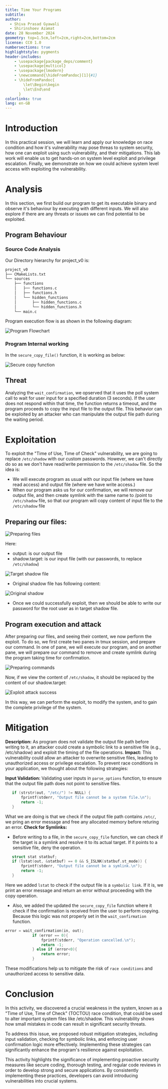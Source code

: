 ```yaml
---
title: Time Your Programs
subtitle:
author: 
  - Shiva Prasad Gyawali
  - Shirinshoev Azamat
date: 28 November 2024
geometry: top=1.5cm,left=2cm,right=2cm,bottom=2cm
license: CC0 1.0
numbersections: true
highlightstyle: pygments
header-includes:
    - \usepackage{package_deps/comment}
    - \usepackage{multicol}
    - \usepackage{lmodern}
    - \newcommand{\hideFromPandoc}[1]{#1}
    - \hideFromPandoc{
        \let\Begin\begin
        \let\End\end
      }
colorlinks: true
lang: en-GB
---
```



# Introduction
In this practical session, we will learn and apply our knowledge on race condition and how it's vulnerability may pose threas to system security, how one can exploit using such vulnerability, and their mitigations. This lab work will enable us to get hands-on on system level exploit and privilege escalation. Finally, we demonstrate on how we could achieve system level access with exploiting the vulnerability.

# Analysis
In this section, we first build our program to get its executable binary and observe it's behaviour by executing with different inputs. We will also explore if there are any threats or issues we can find potential to be exploited.

## Program Behaviour 
### Source Code Analysis
Our Directory hierarchy for project_v0 is:
```bash
project_v0
├── CMakeLists.txt
└── sources
    ├── functions
    │   ├── functions.c
    │   ├── functions.h
    │   └── hidden_functions
    │       ├── hidden_functions.c
    │       └── hidden_functions.h
    └── main.c
```
Program execution flow is as shown in the following diagram:

![Program Flowchart](./images/flowchart.png)

### Program Internal working
In the `secure_copy_file()` function, it is working as below:

![Secure copy function](./images/secure_copy.png)


## Threat
Analyzing the `wait_confirmation`, we opserved that it uses the poll system call to wait for user input for a specified duration (3 seconds). If the user does not respond within that time, the function returns a timeout, and the program proceeds to copy the input file to the output file. This behavior can be exploited by an attacker who can manipulate the output file path during the waiting period.

# Exploitation
To exploit the "Time of Use, Time of Check" vulnerability, we are going to replace `/etc/shadow` with our custom passwords. However, we can't directly do so as we don't have read/write permission to the `/etc/shadow` file. So the idea is:

- We will execute program as usual with our input file (where we have read access) and output file (where we have write access.)
- When our program asks us for our confirmation, we will remove our output file, and then create symlink with the same name to /point to `/etc/shadow` file, so that our program will copy content of input file to the `/etc/shadow` file

## Preparing our files:

![Preparing files](./images/preparing_files.png)

Here:

  - output: is our output file
  - shadow.target: is our input file (with our passwords, to replace `/etc/shadow`)
  
  ![Target shadow file](./images/shadow-target.png)
  - Original shadow file has following content:
  
  ![Original shadow](./images/original_shadow_file.png)

  - Once we could successfully exploit, then we should be able to write our password for the root user as in target shadow file.




## Program execution and attack
After preparing our files, and seeing their content, we now perform the exploit. To do so, we first create two panes in tmux session, and prepare our command. In one of pane, we will execute our program, and on another pane, we will prepare our command to remove and create symlink during the program taking time for confirmation.

![Preparing commands](./images/execution-attack.png)

Now, if we view the content of `/etc/shadow`, it should be replaced by the content of our shadow.target:

![Exploit attack success](./images/exploit-success.png)

In this way, we can perform the exploit, to modify the system, and to gain the complete privilege of the system.


# Mitigation
**Description:** As program does not validate the output file path before writing to it, an attacker could create a symbolic link to a sensitive file (e.g., /etc/shadow) and exploit the timing of the file operations.
**Impact:**
This vulnerability could allow an attacker to overwrite sensitive files, leading to unauthorized access or privilege escalation. To prevent race conditions in your application, we thought about the following strategies:

**Input Validation:**
Validating user inputs in `parse_options` function, to ensure that the output file path does not point to sensitive files. 

```c
   if (strstr(out, "/etc/") != NULL) {
       fprintf(stderr, "Output file cannot be a system file.\n");
       return -1;
   }
```
What we are doing is that we check if the output file path contains `/etc/`, we pring an error message and free any allocated memory before returing an error. 
**Check for Symlinks:**
- Before writing to a file, in the `secure_copy_file` function, we can check if the target is a symlink and resolve it to its actual target. If it points to a sensitive file, deny the operation.

```c 
   struct stat statbuf;
   if (lstat(out, &statbuf) == 0 && S_ISLNK(statbuf.st_mode)) {
       fprintf(stderr, "Output file cannot be a symlink.\n");
       return -1;
   }
```
Here we added `lstat` to check if the output file is a `symbolic link`. If it is, we print an error message and return an error without proceeding with the copy operation.
- Also, we added the updated the `secure_copy_file` function where it check if the confirmation is received from the user to perform copying. Because this logic was not properly set in the `wait_confirmation` function. 
```c
error = wait_confirmation(in, out);
            if (error == 0){
                fprintf(stderr, "Operation cancelled.\n");
                return -1;
            } else if (error<0){
                return error;
            }
```
These modifications help us to mitigate the risk of `race conditions` and unauthorized access to sensitive data. 

# Conclusion
In this activity, we discovered a crucial weakness in the system, known as a "Time of Use, Time of Check" (TOCTOU) race condition, that could be used to alter important system files like /etc/shadow. This vulnerability shows how small mistakes in code can result in significant security threats.

To address this issue, we proposed robust mitigation strategies, including input validation, checking for symbolic links, and enforcing user confirmation logic more effectively. Implementing these strategies can significantly enhance the program's resilience against exploitation.

This activity highlights the significance of implementing proactive security measures like secure coding, thorough testing, and regular code reviews in order to develop strong and secure applications. By consistently implementing these practices, developers can avoid introducing vulnerabilities into crucial systems.


